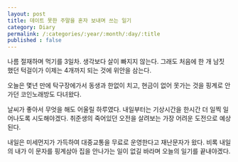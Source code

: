 ```yaml
---
layout: post
title: 데이트 못한 주말을 혼자 보내며 쓰는 일기
category: Diary
permalink: /:categories/:year/:month/:day/:title
published : false
---
```


나름 절재하며 먹기를 3일차. 생각보다 살이 빠지지 않는다. 그래도 처음에 한 개 남짓 했던 턱걸이가 이제는 4개까지 되는 것에 위안을 삼는다. 

오늘은 몇년 만에 탁구장에가서 동생과 한없이 치고, 현금이 없어 못가는 것을 핑계로 안가던 코인노래방도 다녀왔다. 

날씨가 좋아서 무엇을 해도 어울릴 하루였다. 내일부터는 기상시간을 한시간 더 일찍 일어나도록 시도해야겠다. 취준생의 죽어있던 오전을 살려보는 가장 어려운 도전으로 예상된다.

내일은 미세먼지가 가득하여 대중교통을 무료로 운영한다고 재난문자가 왔다. 비록 내일의 내가 이 문자를 핑계삼아 집을 안나가는 일이 없길 바라며 오늘의 일기를 끝내야겠다.
